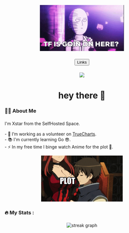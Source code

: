 <div align="center">
  <img height="150" src="./imgs/saitama-tf-going-on-here.gif"  />
</div>

###

<div align="center">
  <a href="https://links.xstar97thenoob.com/">
    <button>Links</button>
  </a>
</div>

###

<div align="center">
  <img src="https://visitor-badge.laobi.icu/badge?page_id=xstar97.xstar97"  />
</div>

###

<h1 align="center">hey there 👋</h1>

###

<h3 align="left">👩‍💻  About Me</h3>

###

<p align="left">I'm Xstar from the SelfHosted Space.
<br>
<br>- 🔭 I’m working as a volunteer on <a href="https://github.com/truecharts/charts">TrueCharts</a>.
<br>- 📚 I'm currently learning Go 😎.
<br>- ⚡ In my free time I binge watch Anime for the plot 👀.
<div align="center">
  <img height="150" src="./imgs/anime-plot.gif"  />
</div>
</p>

###

<h3 align="left">🔥   My Stats :</h3>

###

<div align="center">
  <img src="https://streak-stats.demolab.com/?user=xstar97&locale=en&mode=daily&theme=dark&hide_border=false&border_radius=5&order=3" height="220" alt="streak graph"  />
</div>

###
